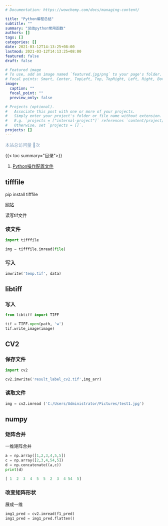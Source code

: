 ```yaml
---
# Documentation: https://wowchemy.com/docs/managing-content/

title: "Python编程总结"
subtitle: ""
summary: "总结python常用函数"
authors: []
tags: []
categories: []
date: 2021-03-12T14:13:25+08:00
lastmod: 2021-03-12T14:13:25+08:00
featured: false
draft: false

# Featured image
# To use, add an image named `featured.jpg/png` to your page's folder.
# Focal points: Smart, Center, TopLeft, Top, TopRight, Left, Right, BottomLeft, Bottom, BottomRight.
image:
  caption: ""
  focal_point: ""
  preview_only: false

# Projects (optional).
#   Associate this post with one or more of your projects.
#   Simply enter your project's folder or file name without extension.
#   E.g. `projects = ["internal-project"]` references `content/project/deep-learning/index.md`.
#   Otherwise, set `projects = []`.
projects: []
---
```


<script async src="//busuanzi.ibruce.info/busuanzi/2.3/busuanzi.pure.mini.js"></script>
<span id="busuanzi_container_site_pv" style="color:#829fbc;font-size:14px">本站总访问量 :eyes:<span id="busuanzi_value_site_pv"></span>次</span>


{{< toc summary="目录">}}



1. [Python操作配置文件](https://blog.csdn.net/Demo_3/article/details/78275389?utm_medium=distribute.pc_relevant.none-task-blog-searchFromBaidu-8.control&dist_request_id=&depth_1-utm_source=distribute.pc_relevant.none-task-blog-searchFromBaidu-8.control)

## tifffile

pip install tifffile

[网站](https://pypi.org/project/tifffile/)

读写tif文件

### 读文件

```python
import tifffile

img = tifffile.imread(file)
```

### 写入

```python
imwrite('temp.tif', data)
```

## libtiff

### 写入

```python
from libtiff import TIFF

tif = TIFF.open(path, 'w')
tif.write_image(image)
```

## CV2

### 保存文件

```python
import cv2

cv2.imwrite('result_label_cv2.tif',img_arr)
```

### 读取文件

```python
img = cv2.imread ('C:/Users/Administrator/Pictures/test1.jpg')
```



## numpy

### 矩阵合并

一维矩阵合并

```python
a = np.array([1,2,3,4,5,5])
c = np.array([2,3,4,54,5])
d = np.concatenate((a,c))
print(d)

[ 1  2  3  4  5  5  2  3  4 54  5]
```

### 改变矩阵形状

展成一维

```python
img1_pred = cv2.imread(f1_pred)
img1_pred = img1_pred.flatten()
```

